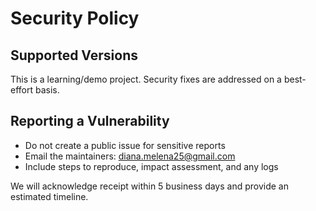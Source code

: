 # Security Policy

## Supported Versions

This is a learning/demo project. Security fixes are addressed on a best-effort basis.

## Reporting a Vulnerability

- Do not create a public issue for sensitive reports
- Email the maintainers: diana.melena25@gmail.com
- Include steps to reproduce, impact assessment, and any logs

We will acknowledge receipt within 5 business days and provide an estimated timeline.
